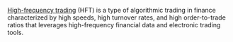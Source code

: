[High-frequency trading](https://en.wikipedia.org/wiki/High-frequency_trading) (HFT) is a type of algorithmic trading in finance characterized by high speeds, high turnover rates, and high order-to-trade ratios that leverages high-frequency financial data and electronic trading tools.




